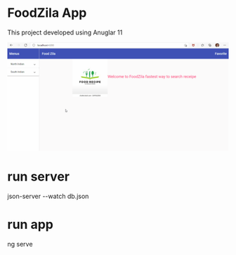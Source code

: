 # FoodZila App

This project developed using Anuglar 11


![ScreenShot](https://github.com/aryanisml/foodzila/blob/main/src/assets/screenshot.gif)

# run server
json-server --watch db.json

# run app
ng serve